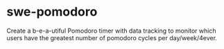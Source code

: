 # swe-pomodoro
Create a b-e-a-utiful Pomodoro timer with data tracking to monitor which users have the greatest number of pomodoro cycles per day/week/4ever. 
